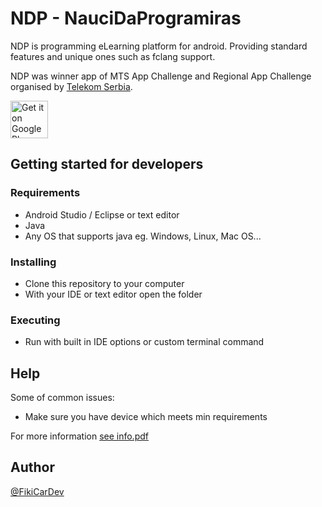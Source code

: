 # NDP - NauciDaProgramiras
NDP is programming eLearning platform for android. Providing standard features and unique ones such as fclang support.

NDP was winner app of MTS App Challenge and Regional App Challenge organised by [Telekom Serbia](https://mts.rs).

<a href="https://play.google.com/store/apps/details?id=com.devoFikiCar.ndp&hl=en&gl=US"><img alt="Get it on Google Play" src="https://play.google.com/intl/en_us/badges/images/generic/en-play-badge.png" height=60px /></a>

## Getting started for developers
### Requirements
* Android Studio / Eclipse or text editor
* Java
* Any OS that supports java eg. Windows, Linux, Mac OS...

### Installing

  * Clone this repository to your computer
  * With your IDE or text editor open the folder

### Executing

  * Run with built in IDE options or custom terminal command

## Help

Some of common issues:
* Make sure you have device which meets min requirements

For more information <a href="info.pdf" download>see info.pdf</a>

## Author

[@FikiCarDev](https://github.com/FikiCarDev)

